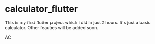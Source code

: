 # calculator_flutter

This is my first flutter project which i did in just 2 hours. It's just a basic calculator. Other feautres will be added soon. 

AC

